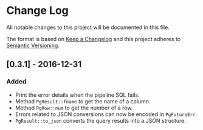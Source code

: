 # Change Log
All notable changes to this project will be documented in this file.

The format is based on [Keep a Changelog](http://keepachangelog.com/) and this project adheres to [Semantic Versioning](http://semver.org/).

## [0.3.1] - 2016-12-31
### Added
- Print the error details when the pipeline SQL fails.
- Method `PgResult::fname` to get the name of a column.
- Method `PgRow::num` to get the number of a row.
- Errors related to JSON conversions can now be encoded in `PgFutureErr`.
- `PgResult::to_json` converts the query results into a JSON structure.
